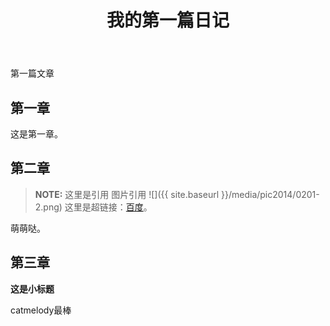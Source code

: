 ﻿--- 
layout: post 
title: 我的第一篇日记
categories:
- 日记
tags:
- 模版
---

第一篇文章

## 第一章
这是第一章。

## 第二章
> **NOTE:**
> 这里是引用
> 图片引用
![]({{ site.baseurl }}/media/pic2014/0201-2.png)
>这里是超链接：[百度](http://weibo.com/anqiangirl/home?wvr=5&sudaref=www.hao123.com/)。

萌萌哒。

## 第三章

**这是小标题**

catmelody最棒

